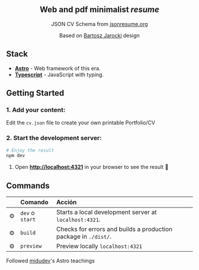 <div align="center">
<h2>
    Web and pdf minimalist <em>resume</em>
</h2>
<p>
JSON CV Schema from <a href="https://jsonresume.org/schema/">jsonresume.org</a>
</p>

<p>
Based on <a href="https://github.com/BartoszJarocki/cv">Bartosz Jarocki</a> design
</p>


</div>

## Stack

- [**Astro**](https://astro.build/) - Web framework of this era.
- [**Typescript**](https://www.typescriptlang.org/) - JavaScript with typing.


## Getting Started

### 1. Add your content:
Edit the `cv.json` file to create your own printable Portfolio/CV
### 2. Start the development server:

```bash
# Enjoy the result
npm dev
```


1. Open [**http://localhost:4321**](http://localhost:4321/) in your browser to see the result 🚀

## Commands

|     | Comando          | Acción                                                               |
| :-- | :--------------- |:---------------------------------------------------------------------|
| ⚙️  | `dev` o `start` | Starts a local development server at  `localhost:4321`.              |
| ⚙️  | `build`          | Checks for errors and builds a production package in `./dist/`.      |
| ⚙️  | `preview`        | Preview locally `localhost:4321`                               |

<p>
Followed <a href="https://midu.dev">midudev</a>'s Astro teachings 
</p>


